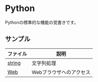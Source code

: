 # Python

Pythonの標準的な機能の覚書きです。      

## サンプル

|ファイル|説明|     
|---|---|     
|[string](./string)|文字列処理|
|[Web](./Web)|Webブラウザへのアクセス|

